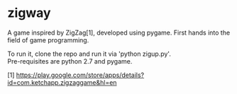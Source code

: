 # zigway
A game inspired by ZigZag[1], developed using pygame.
First hands into the field of game programming. 

To run it, clone the repo and run it via 'python zigup.py'.  
Pre-requisites are python 2.7 and pygame.  

[1] https://play.google.com/store/apps/details?id=com.ketchapp.zigzaggame&hl=en
